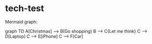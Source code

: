 # tech-test

Mermaid graph:

graph TD
A[Christmas] --> B(Go shopping)
B --> C{Let me think}
C --> D[Laptop]
C --> E[iPhone]
C --> F[Car]
